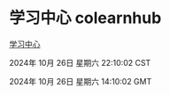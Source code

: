 # 学习中心 colearnhub
[学习中心](http://219.139.197.74:56308/colearnhub/)

2024年 10月 26日 星期六 22:10:02 CST

2024年 10月 26日 星期六 14:10:02 GMT
